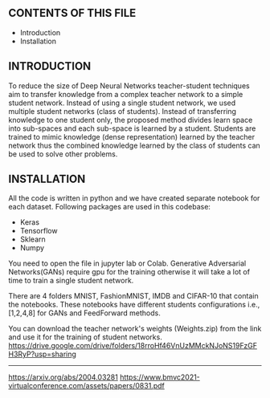CONTENTS OF THIS FILE
---------------------

 * Introduction
 * Installation


INTRODUCTION
------------
To  reduce  the  size  of  Deep  Neural  Networks teacher-student techniques aim to transfer knowledge from a complex teacher network to a simple student network. Instead of using a single student network, we used multiple student networks (class of students).  Instead of transferring  knowledge  to  one  student  only,  the  proposed  method  divides  learn  space  into sub-spaces and each sub-space is learned by a student. Students are trained to mimic knowledge (dense representation) learned by the teacher network thus the combined knowledge learned by the class of students can be used to solve other problems. 


INSTALLATION
------------
All the code is written in python and we have created separate notebook for each dataset. Following 
packages are used in this codebase:

 * Keras
 * Tensorflow
 * Sklearn
 * Numpy

You need to open the file in jupyter lab or Colab. Generative Adversarial Networks(GANs) require gpu for the training otherwise it will take a lot of time to train a single student network.

There are 4 folders MNIST, FashionMNIST, IMDB and CIFAR-10 that contain the notebooks. These notebooks have different students configurations i.e., [1,2,4,8] for GANs and FeedForward methods.  

You can download the teacher network's weights (Weights.zip) from the link and use it for the training of student networks. 
https://drive.google.com/drive/folders/18rroHf46VnUzMMckNJoNS19FzGFH3RyP?usp=sharing


---------
https://arxiv.org/abs/2004.03281
https://www.bmvc2021-virtualconference.com/assets/papers/0831.pdf


